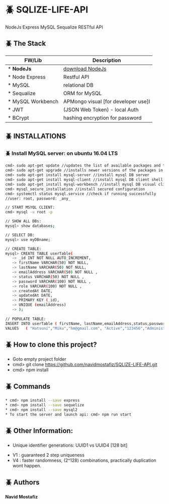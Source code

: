 # :beetle: SQLIZE-LIFE-API
NodeJs Express MySQL Sequalize RESTful API

## :beetle: The Stack
| FW/Lib         | Description                                        |
| -------------- | -------------------------------------------------- |
| * **NodeJs**       | [download NodeJs](https://nodejs.org/en/download/) |
| * Node Express | Restful API                                        |
| * MySQL      | relational DB                |
| * Sequalize     | ORM for MySQL                                    |
| * MySQL Workbench       | APMongo visual [for developer use]I                |
| * JWT          | (JSON Web Token) - local Auth                      |
| * BCrypt       | hashing encryption for password                    |


## :beetle: INSTALLATIONS
### :beetle: Install MySQL server: on ubuntu 16.04 LTS
```sh
cmd> sudo apt-get update //updates the list of available packages and their versions
cmd> sudo apt-get upgrade //installs newer versions of the packages in the system
cmd> sudo apt-get install mysql-server //install mysql DB server
cmd> sudo apt-get install mysql-client //install mysql DB client shell
cmd> sudo apt-get install mysql-workbench //install mysql DB visual client
cmd> mysql_secure_installation //install secured configuration
cmd> systemctl status mysql.service //check if running successfully
//user: root, password: _any_

// START MSYQL CLIENT:
cmd> mysql -u root -p

// SHOW ALL DBs:
mysql> show databases;

// SELECT DB:
mysql> use myDBname;

// CREATE TABLE:
mysql> CREATE TABLE userTable(
   -> _id INT NOT NULL AUTO_INCREMENT,
   -> firstName VARCHAR(50) NOT NULL,
   -> lastName VARCHAR(50) NOT NULL,
   -> emailAddress VARCHAR(50) NOT NULL ,
   -> status VARCHAR(50) NOT NULL ,
   -> password VARCHAR(100) NOT NULL ,
   -> role VARCHAR(100) NOT NULL ,
   -> createdAt DATE,
   -> updatedAt DATE,
   -> PRIMARY KEY (_id),
   -> UNIQUE (emailAddress)
   -> );
   
// POPULATE TABLE:
INSERT INTO userTable ( firstName, lastName,emailAddress,status,password,role,createdAt,updatedAt)
VALUES   ( "Hatsuni","Miku","hm@gmail.com", "Active","123456","Administrator","2018-01-01","2018-01-02" );    
```

## :beetle: How to clone this project?
* Goto empty project folder
* cmd> git clone https://github.com/navidmostafiz/SQLIZE-LIFE-API.git
* cmd> npm install


## :beetle: Commands
```sh
* cmd> npm install --save express
* cmd> npm install --save sequelize
* cmd> npm install --save mysql2
* To start the server and launch api: cmd> npm run start
```

## :beetle: Other Information:
* Unique identifier generations:  UUID1 vs UUID4 [128 bit]
- V1 : guaranteed 2 step uniqueness
- V4 : faster randomness, (2^128) combinations, practically duplication wont happen.

## :beetle: Authors
**Navid Mostafiz**
